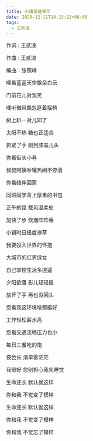 ```yaml
---
title: 小镇英雄青年
date: 2020-12-11T18:15:22+08:00
tags:
  - 王贰浪
---
```


作词 : 王贰浪

作曲 : 王贰浪

编曲：张燕峰

哩看蓝蓝天空飘朵白云

门前花儿对我笑

哩听微风飘忽逛着摇椅

树上趴一对儿知了

太阳不热 糖也正适合

抓紧了手 刚到膝盖儿头

你看街头小巷

叔叔阿姨吵嚷热闹不停消

你看结伴回家

同班同学背上厚重的书包

正午的路 载风温柔处

加快了步 炊烟阵阵香

小镇时日极度潦草

我要投入世界的怀抱

大城市的红男绿女

自己掌控生活多逍遥

夕阳欲落 影儿轻轻摇

放开了手 再也没回头

您看我这环境啥都挺好

工作轻松薪水高

您看交通流畅压力也小

每日三餐吃的饱

夜色长 清早雾茫茫

我很好 您别担心我先睡觉

生命还长 默认就这样

你和我 不觉变了模样

生命还长 默认就这样

你和我 不觉变了模样

你和我 不觉忘了模样
